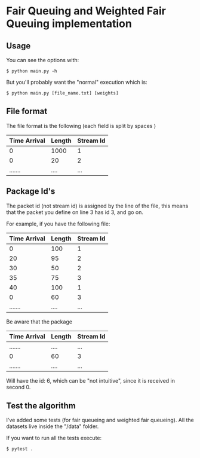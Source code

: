# Fair Queuing and Weighted Fair Queuing implementation

## Usage

You can see the options with:
```
$ python main.py -h
```

But you'll probably want the "normal" execution which is:
```
$ python main.py [file_name.txt] [weights]
```

## File format
The file format is the following (each field is split by spaces )

| Time Arrival | Length | Stream Id |
|--------------|--------|-----------|
|       0      |  1000  |     1     |
|       0      |   20   |     2     |
|   .......    |  ....  |    ...    |

## Package Id's
The packet id (not stream id) is assigned by the line of the file, this means that the packet you define on line 3 has id 3, and go on.

For example, if you have the following file:

| Time Arrival | Length | Stream Id |
|--------------|--------|-----------|
|       0      |   100  |     1     |
|      20      |   95   |     2     |
|      30      |   50   |     2     |
|      35      |   75   |     3     |
|      40      |  100   |     1     |
|       0      |   60   |     3     |
|   .......    |  ....  |    ...    |

Be aware that the package

| Time Arrival | Length | Stream Id |
|--------------|--------|-----------|
|   .......    |  ....  |    ...    |
|       0      |   60   |     3     |
|   .......    |  ....  |    ...    |

Will have the id: 6, which can be "not intuitive", since it is received in second 0.

## Test the algorithm
I've added some tests (for fair queueing and weighted fair queueing). All the datasets live inside the "/data" folder.

If you want to run all the tests execute:

```
$ pytest .
```

